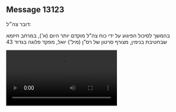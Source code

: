 ## Message 13123

דובר צה״ל:

בהמשך לסיכול הפיגוע על ידי כוח צה"ל מוקדם יותר היום (א'), במרחב חיזמא שבחטיבת בנימין, מצורף סרטון של רס"ן (מיל') יואל, מפקד פלוגה בגדוד 43

![Video](https://data.iron-swords.co.il/2024/October/27/13123/13123_media.mp4)
